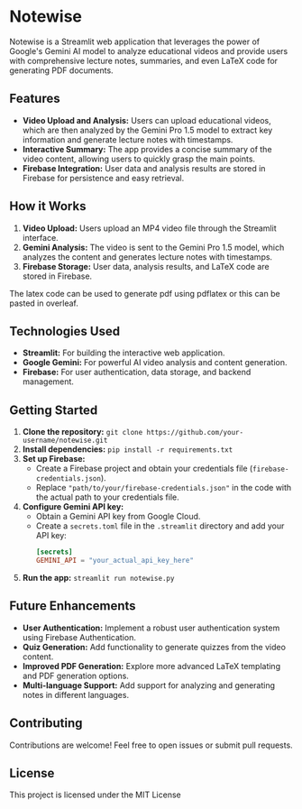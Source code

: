 # Notewise

Notewise is a Streamlit web application that leverages the power of Google's Gemini AI model to analyze educational videos and provide users with comprehensive lecture notes, summaries, and even LaTeX code for generating PDF documents.

## Features

- **Video Upload and Analysis:** Users can upload educational videos, which are then analyzed by the Gemini Pro 1.5 model to extract key information and generate lecture notes with timestamps.
- **Interactive Summary:** The app provides a concise summary of the video content, allowing users to quickly grasp the main points.
- **Firebase Integration:** User data and analysis results are stored in Firebase for persistence and easy retrieval.

## How it Works

1. **Video Upload:** Users upload an MP4 video file through the Streamlit interface.
2. **Gemini Analysis:** The video is sent to the Gemini Pro 1.5 model, which analyzes the content and generates lecture notes with timestamps.
3. **Firebase Storage:** User data, analysis results, and LaTeX code are stored in Firebase.

The latex code can be used to generate pdf using pdflatex or this can be pasted in overleaf.

## Technologies Used

- **Streamlit:** For building the interactive web application.
- **Google Gemini:** For powerful AI video analysis and content generation.
- **Firebase:** For user authentication, data storage, and backend management.

## Getting Started

1. **Clone the repository:** `git clone https://github.com/your-username/notewise.git`
2. **Install dependencies:** `pip install -r requirements.txt`
3. **Set up Firebase:**
   - Create a Firebase project and obtain your credentials file (`firebase-credentials.json`).
   - Replace `"path/to/your/firebase-credentials.json"` in the code with the actual path to your credentials file.
4. **Configure Gemini API key:**
   - Obtain a Gemini API key from Google Cloud.
   - Create a `secrets.toml` file in the `.streamlit` directory and add your API key:
     ```toml
     [secrets]
     GEMINI_API = "your_actual_api_key_here"
     ```
5. **Run the app:** `streamlit run notewise.py`

## Future Enhancements

- **User Authentication:** Implement a robust user authentication system using Firebase Authentication.
- **Quiz Generation:** Add functionality to generate quizzes from the video content.
- **Improved PDF Generation:** Explore more advanced LaTeX templating and PDF generation options.
- **Multi-language Support:** Add support for analyzing and generating notes in different languages.

## Contributing

Contributions are welcome! Feel free to open issues or submit pull requests.

## License

This project is licensed under the MIT License
